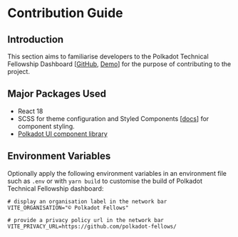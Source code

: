 # Contribution Guide

## Introduction

This section aims to familiarise developers to the Polkadot Technical Fellowship Dashboard [[GitHub](https://github.com/polkadot-fellows/dashboard), [Demo](https://polkadot-fellows.github.io/dashboard)] for the purpose of contributing to the project.

## Major Packages Used

- React 18
- SCSS for theme configuration and Styled Components [[docs](https://styled-components.com/docs)] for component styling.
- [Polkadot UI component library](https://github.com/polkadot-ui)

## Environment Variables

Optionally apply the following environment variables in an environment file such as `.env` or with `yarn build` to customise the build of Polkadot Technical Fellowship dashboard:

```
# display an organisation label in the network bar
VITE_ORGANISATION="© Polkadot Fellows"

# provide a privacy policy url in the network bar
VITE_PRIVACY_URL=https://github.com/polkadot-fellows/
```
